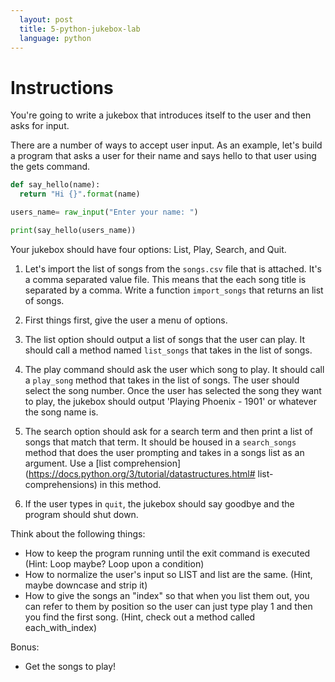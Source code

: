 ```yaml
---
  layout: post
  title: 5-python-jukebox-lab
  language: python
---
```



#  Instructions

You're going to write a jukebox that introduces itself to the user and then asks for input.

There are a number of ways to accept user input. As an example, let's build a program that asks a user for their name and says hello to that user using the gets command.

```python
def say_hello(name):
  return "Hi {}".format(name)

users_name= raw_input("Enter your name: ")

print(say_hello(users_name))
```

Your jukebox should have four options: List, Play, Search, and Quit.

1. Let's import the list of songs from the `songs.csv` file that is attached. It's a comma separated value file. This means that the each song title is separated by a comma. Write a function `import_songs` that returns an list of songs.

2. First things first, give the user a menu of options.

3. The list option should output a list of songs that the user can play. It should call a method named `list_songs` that takes in the list of songs.

4. The play command should ask the user which song to play. It should call a `play_song` method that takes in the list of songs. The user should select the song number. Once the user has selected the song they want to play, the jukebox should output 'Playing Phoenix - 1901' or whatever the song name is.

5. The search option should ask for a search term and then print a list of songs that match that term. It should be housed in a `search_songs` method that does the user prompting and takes in a songs list as an argument. Use a [list comprehension](https://docs.python.org/3/tutorial/datastructures.html# list-comprehensions) in this method.

6. If the user types in `quit`, the jukebox should say goodbye and the program should shut down.

Think about the following things:
  * How to keep the program running until the exit command is
executed (Hint: Loop maybe? Loop upon a condition)
  * How to normalize the user's input so LIST and list are the
same. (Hint, maybe downcase and strip it)
  * How to give the songs an "index" so that when you list them
out, you can refer to them by position so the user can just
type play 1 and then you find the first song. (Hint, check
out a method called each_with_index)

Bonus:
  * Get the songs to play!
